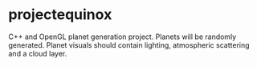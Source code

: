 # projectequinox
C++ and OpenGL planet generation project. Planets will be randomly generated. Planet visuals should contain lighting, atmospheric scattering and a cloud layer.
